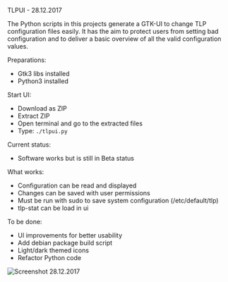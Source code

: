 TLPUI - 28.12.2017

The Python scripts in this projects generate a GTK-UI to change TLP configuration files easily.
It has the aim to protect users from setting bad configuration and to deliver a basic overview of all the valid configuration values.

Preparations:

* Gtk3 libs installed
* Python3 installed

Start UI:

* Download as ZIP
* Extract ZIP
* Open terminal and go to the extracted files
* Type: `./tlpui.py`

Current status:

* Software works but is still in Beta status

What works:

* Configuration can be read and displayed
* Changes can be saved with user permissions
* Must be run with sudo to save system configuration (/etc/default/tlp)
* tlp-stat can be load in ui

To be done:

* UI improvements for better usability
* Add debian package build script
* Light/dark themed icons
* Refactor Python code


![Screenshot 28.12.2017](https://raw.githubusercontent.com/d4nj1/TLPUI/master/screenshot.png)
